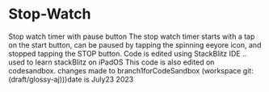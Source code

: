 # Stop-Watch
Stop watch timer with pause button
The stop watch timer starts with a tap on the start button, can be paused by tapping the spinning eeyore icon, and stopped tapping the STOP button. 
Code is edited using StackBlitz IDE .. used to learn stackBlitz on iPadOS
This code is also edited on codesandbox. changes made to branch1forCodeSandbox (workspace git:(draft/glossy-aj)))date is July23 2023
